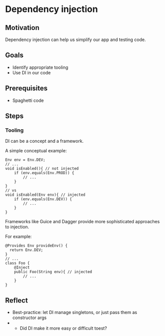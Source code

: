 # Dependency injection

## Motivation

Dependency injection can help us simplify our app and testing code.

## Goals

* Identify appropriate tooling
* Use DI in our code

## Prerequisites

* Spaghetti code

## Steps

### Tooling

DI can be a concept and a framework.

A simple conceptual example:

```
Env env = Env.DEV;
// ...
void isEnabled(){ // not injected
	if (env.equals(Env.PROD)) {
		// ...
	}
}
// vs
void isEnabled(Env env){ // injected
	if (env.equals(Env.DEV)) {
		// ...
	}
}
```

Frameworks like Guice and Dagger provide more sophisticated approaches to injection.

For example:
```
@Provides Env provideEnv() {
  return Env.DEV;
}
// ...
class Foo {
	@Inject
	public Foo(String env){ // injected
		// ...
	}
}
```

## Reflect

* Best-practice: let DI manage singletons, or just pass them as constructor args
* * Did DI make it more easy or difficult toest?